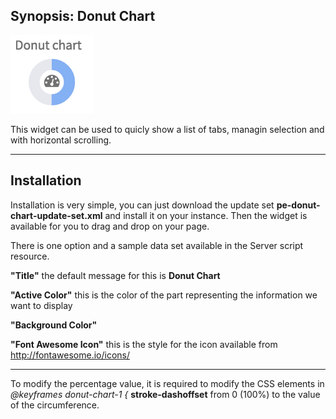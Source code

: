 ## Synopsis: Donut Chart

![alt text](../images/pe-donut-chart.png "Donut Chart")

This widget can be used to quicly show a list of tabs, managin selection and with horizontal scrolling.

***

## Installation

Installation is very simple, you can just download the update set **pe-donut-chart-update-set.xml** and install it on your instance. Then the widget is available for you to drag and drop on your page.

There is one option and a sample data set available in the Server script resource.

**"Title"** the default message for this is **Donut Chart**

**"Active Color"** this is the color of the part representing the information we want to display

**"Background Color"**

**"Font Awesome Icon"** this is the style for the icon available from http://fontawesome.io/icons/

***

To modify the percentage value, it is required to modify the CSS elements in *@keyframes donut-chart-1 {* **stroke-dashoffset** from 0 (100%) to the value of the circumference.


